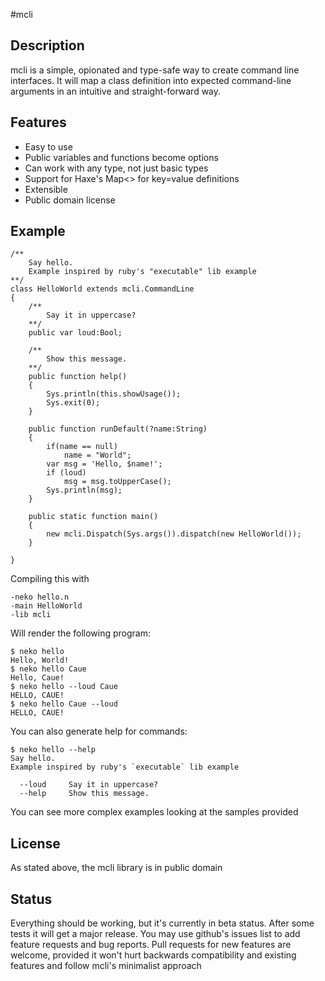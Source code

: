 #mcli

## Description
mcli is a simple, opionated and type-safe way to create command line interfaces.
It will map a class definition into expected command-line arguments in an intuitive and straight-forward way.

## Features
* Easy to use
* Public variables and functions become options
* Can work with any type, not just basic types
* Support for Haxe's Map<> for key=value definitions
* Extensible
* Public domain license

## Example

```
/**
	Say hello.
	Example inspired by ruby's "executable" lib example
**/
class HelloWorld extends mcli.CommandLine
{
	/**
		Say it in uppercase?
	**/
	public var loud:Bool;

	/**
		Show this message.
	**/
	public function help()
	{
		Sys.println(this.showUsage());
		Sys.exit(0);
	}

	public function runDefault(?name:String)
	{
		if(name == null)
			name = "World";
		var msg = 'Hello, $name!';
		if (loud)
			msg = msg.toUpperCase();
		Sys.println(msg);
	}

	public static function main()
	{
		new mcli.Dispatch(Sys.args()).dispatch(new HelloWorld());
	}

}
```

Compiling this with
```
-neko hello.n
-main HelloWorld
-lib mcli
```

Will render the following program:
```
$ neko hello
Hello, World!
$ neko hello Caue
Hello, Caue!
$ neko hello --loud Caue
HELLO, CAUE!
$ neko hello Caue --loud
HELLO, CAUE!
```

You can also generate help for commands:
```
$ neko hello --help
Say hello. 
Example inspired by ruby's `executable` lib example

  --loud     Say it in uppercase?
  --help     Show this message.
```

You can see more complex examples looking at the samples provided

## License
As stated above, the mcli library is in public domain

## Status
Everything should be working, but it's currently in beta status.
After some tests it will get a major release. You may use github's issues list to add feature requests and bug reports.
Pull requests for new features are welcome, provided it won't hurt backwards compatibility and existing features and follow mcli's minimalist approach
